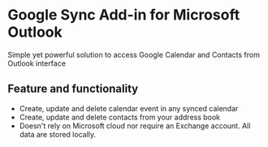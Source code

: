 # Google Sync Add-in for Microsoft Outlook

Simple yet powerful solution to access Google Calendar and Contacts from Outlook interface

## Feature and functionality

* Create, update and delete calendar event in any synced calendar
* Create, update and delete contacts from your address book
* Doesn't rely on Microsoft cloud nor require an Exchange account. All data are stored locally.
